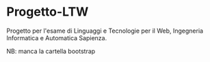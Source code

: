 # Progetto-LTW
Progetto per l'esame di Linguaggi e Tecnologie per il Web, Ingegneria Informatica e Automatica Sapienza.

NB: manca la cartella bootstrap
